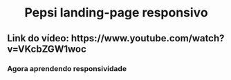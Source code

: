 <h1 align="center">Pepsi landing-page responsivo</h1>

<h2>Link do vídeo: https://www.youtube.com/watch?v=VKcbZGW1woc</h2>

<h3>Agora aprendendo responsividade</h3>

